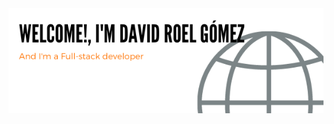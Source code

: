 <img src="https://raw.githubusercontent.com/Cifox92/Cifox92/master/header-github.png" width="1000" >
